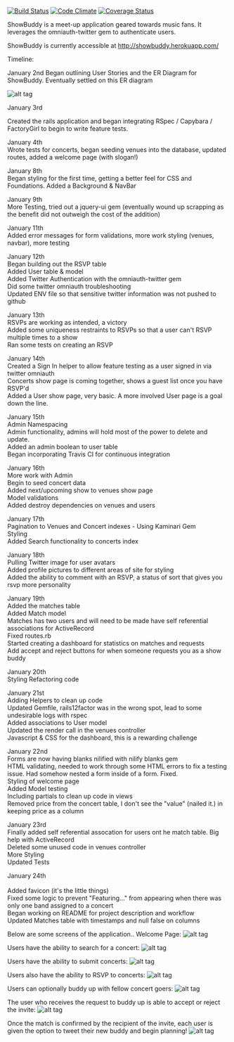 [![Build Status](https://travis-ci.org/billyacademy/showbuddy.svg?branch=master)](https://travis-ci.org/billyacademy/showbuddy) [![Code Climate](https://codeclimate.com/github/billyacademy/showbuddy/badges/gpa.svg)](https://codeclimate.com/github/billyacademy/showbuddy) [![Coverage Status](https://coveralls.io/repos/billyacademy/showbuddy/badge.svg)](https://coveralls.io/r/billyacademy/showbuddy)


ShowBuddy is a meet-up application geared towards music fans.
It leverages the omniauth-twitter gem to authenticate users.

ShowBuddy is currently accessible at http://showbuddy.herokuapp.com/


Timeline:

January 2nd
Began outlining User Stories and the ER Diagram for ShowBuddy.  Eventually settled on this ER diagram

![alt tag](er_diagram.png)


January 3rd  

Created the rails application and began integrating RSpec / Capybara / FactoryGirl to begin to write feature tests.

January 4th <br>
Wrote tests for concerts, began seeding venues into the database, updated routes, added a welcome page (with slogan!)

January 8th <br>
Began styling for the first time, getting a better feel for CSS and Foundations.  Added a Background & NavBar

January 9th <br>
More Testing, tried out a jquery-ui gem (eventually wound up scrapping as the benefit did not outweigh the cost of the addition)

January 11th <br>
Added error messages for form validations, more work styling (venues, navbar), more testing

January 12th <br>
Began building out the RSVP table <br>
Added User table & model <br>
Added Twitter Authentication with the omniauth-twitter gem <br>
Did some twitter omniauth troubleshooting <br>
Updated ENV file so that sensitive twitter information was not pushed to github

January 13th <br>
RSVPs are working as intended, a victory <br>
Added some uniqueness restraints to RSVPs so that a user can't RSVP multiple times to a show <br>
Ran some tests on creating an RSVP

January 14th <br>
Created a Sign In helper to allow feature testing as a user signed in via twitter omniauth <br>
Concerts show page is coming together, shows a guest list once you have RSVP'd <br>
Added a User show page, very basic.  A more involved User page is a goal down the line.

January 15th <br>
Admin Namespacing <br>
Admin functionality, admins will hold most of the power to delete and update. <br>
Added an admin boolean to user table <br>
Began incorporating Travis CI for continuous integration

January 16th <br>
More work with Admin <br>
Begin to seed concert data <br>
Added next/upcoming show to venues show page <br>
Model validations <br>
Added destroy dependencies on venues and users

January 17th <br>
Pagination to Venues and Concert indexes - Using Kaminari Gem <br>
Styling <br>
Added Search functionality to concerts index <br>

January 18th <br>
Pulling Twitter image for user avatars <br>
Added profile pictures to different areas of site for styling <br>
Added the ability to comment with an RSVP, a status of sort that gives you rsvp more personality

January 19th <br>
Added the matches table <br>
Added Match model <br>
Matches has two users and will need to be made have self referential associations for ActiveRecord <br>
Fixed routes.rb <br>
Started creating a dashboard for statistics on matches and requests <br>
Add accept and reject buttons for when someone requests you as a show buddy

January 20th <br>
Styling
Refactoring code

January 21st <br>
Adding Helpers to clean up code <br>
Updated Gemfile, rails12factor was in the wrong spot, lead to some undesirable logs with rspec <br>
Added associations to User model <br>
Updated the render call in the venues controller <br>
Javascript & CSS for the dashboard, this is a rewarding challenge

January 22nd <br>
Forms are now having blanks nilified with nilify blanks gem <br>
HTML validating, needed to work through some HTML errors to fix a testing issue. Had somehow nested a form inside of a form. Fixed. <br>
Styling of welcome page <br>
Added Model testing <br>
Including partials to clean up code in views <br>
Removed price from the concert table, I don't see the "value" (nailed it.) in keeping price as a column

January 23rd <br>
Finally added self referential assocation for users ont he match table.  Big help with ActiveRecord <br>
Deleted some unused code in venues controller <br>
More Styling <br>
Updated Tests <br>

January 24th <br> <br>
Added favicon (it's the little things) <br>
Fixed some logic to prevent "Featuring..." from appearing when there was only one band assigned to a concert <br>
Began working on README for project description and workflow <br>
Updated Matches table with timestamps and null false on columns <br>




Below are some screens of the application..
Welcome Page:
![alt tag](home_page.png)

Users have the ability to search for a concert:
![alt tag](concert_search.png)

Users have the ability to submit concerts:
![alt tag](add_concert.png)

Users also have the ability to RSVP to concerts:
![alt tag](rsvp.png)

Users can optionally buddy up with fellow concert goers:
![alt tag](buddy_up.png)

The user who receives the request to buddy up is able to accept or reject the invite:
![alt tag](waiting_for_response.png)

Once the match is confirmed by the recipient of the invite, each user is given
the option to tweet their new buddy and begin planning!
![alt tag](confirmed_match.png)
